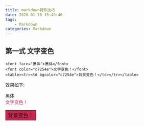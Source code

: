 ```yaml
---
title: markdown特殊技巧
date: 2020-01-16 15:49:46
tags:
    - Markdown
categories: Markdown
---
```


## 第一式 文字变色
```
<font face="黑体">黑体</font>
<font color="c7254e">文字变色！</font>
<table><tr><td bgcolor="c7254e">背景变色！</td></tr></table>
```
效果如下:  

<font face="黑体">黑体</font>  
<font color="c7254e">文字变色！</font>
<table><tr><td bgcolor="c7254e">背景变色！</td></tr></table>